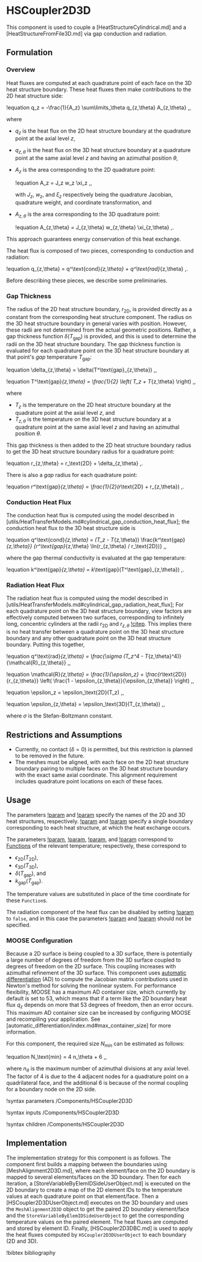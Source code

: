 # HSCoupler2D3D

This component is used to couple a [HeatStructureCylindrical.md] and a
[HeatStructureFromFile3D.md] via gap conduction and radiation.

## Formulation

### Overview

Heat fluxes are computed at each quadrature point of each face on the 3D heat
structure boundary. These heat fluxes then make contributions to the 2D heat structure side:

!equation
q_z = -\frac{1}{A_z} \sum\limits_\theta q_{z,\theta} A_{z,\theta} \,,

where

- $q_z$ is the heat flux on the 2D heat structure boundary at the
  quadrature point at the axial level $z$,
- $q_{z,\theta}$ is the heat flux on the 3D heat structure boundary at
  a quadrature point at the same axial level $z$ and having an azimuthal position
  $\theta$,
- $A_z$ is the area corresponding to the 2D quadrature point:

  !equation
  A_z = J_z w_z \xi_z \,,

  with $J_z$, $w_z$, and $\xi_z$ respectively being the quadrature Jacobian,
  quadrature weight, and coordinate transformation, and
- $A_{z,\theta}$ is the area corresponding to the 3D quadrature point:

  !equation
  A_{z,\theta} = J_{z,\theta} w_{z,\theta} \xi_{z,\theta} \,.

This approach guarantees energy conservation of this heat exchange.

The heat flux is composed of two pieces, corresponding to conduction and radiation:

!equation
q_{z,\theta} = q^\text{cond}_{z,\theta} + q^\text{rad}_{z,\theta} \,.

Before describing these pieces, we describe some preliminaries.

### Gap Thickness

The radius of the 2D heat structure boundary, $r_\text{2D}$, is provided directly as a constant
from the corresponding heat structure component. The radius on the 3D heat structure
boundary in general varies with position. However, these radii are not determined
from the actual geometric positions. Rather, a gap thickness function $\delta(T_\text{gap})$
is provided, and this is used to determine the radii on the 3D heat structure
boundary. The gap thickness function is evaluated for each quadrature point on
the 3D heat structure boundary at that point's *gap* temperature $T_\text{gap}$:

!equation
\delta_{z,\theta} = \delta(T^\text{gap}_{z,\theta}) \,,

!equation
T^\text{gap}_{z,\theta} = \frac{1}{2} \left( T_z + T_{z,\theta} \right) \,,

where

- $T_z$ is the temperature on the 2D heat structure boundary at the
  quadrature point at the axial level $z$, and
- $T_{z,\theta}$ is the temperature on the 3D heat structure boundary at a quadrature
  point at the same axial level $z$ and having an azimuthal position $\theta$.

This gap thickness is then added to the 2D heat structure boundary radius to
get the 3D heat structure boundary radius for a quadrature point:

!equation
r_{z,\theta} = r_\text{2D} + \delta_{z,\theta} \,.

There is also a *gap* radius for each quadrature point:

!equation
r^\text{gap}_{z,\theta} = \frac{1}{2}(r_\text{2D} + r_{z,\theta}) \,.

### Conduction Heat Flux

The conduction heat flux is computed using the model described in
[utils/HeatTransferModels.md#cylindrical_gap_conduction_heat_flux];
the conduction heat flux *to* the 3D heat structure side is

!equation
q^\text{cond}_{z,\theta} = (T_z - T_{z,\theta}) \frac{k^\text{gap}_{z,\theta}}
{r^\text{gap}_{z,\theta} \ln(r_{z,\theta} / r_\text{2D})} \,,

where the gap thermal conductivity is evaluated at the gap temperature:

!equation
k^\text{gap}_{z,\theta} = k_\text{gap}(T^\text{gap}_{z,\theta}) \,.

### Radiation Heat Flux

The radiation heat flux is computed using the model described in
[utils/HeatTransferModels.md#cylindrical_gap_radiation_heat_flux];
For each quadrature point on the 3D heat structure boundary, view factors are
effectively computed between two surfaces, corresponding to infinitely long,
concentric cylinders at the radii $r_\text{2D}$ and $r_{z,\theta}$ [!citep](incropera2002).
This implies there is no heat transfer between a quadrature point on the 3D heat structure
boundary and any other quadrature point on the 3D heat structure boundary. Putting
this together,

!equation
q^\text{rad}_{z,\theta} = \frac{\sigma (T_z^4 - T_{z,\theta}^4)}{\mathcal{R}_{z,\theta}} \,,

!equation
\mathcal{R}_{z,\theta} = \frac{1}{\epsilon_z} + \frac{r_\text{2D}}{r_{z,\theta}}
\left( \frac{1 - \epsilon_{z,\theta}}{\epsilon_{z,\theta}} \right) \,,

!equation
\epsilon_z = \epsilon_\text{2D}(T_z) \,,

!equation
\epsilon_{z,\theta} = \epsilon_\text{3D}(T_{z,\theta}) \,,

where $\sigma$ is the Stefan-Boltzmann constant.

## Restrictions and Assumptions

- Currently, no contact ($\delta = 0$) is permitted, but this restriction is
  planned to be removed in the future.
- The meshes must be aligned, with each face on the 2D heat structure boundary
  pairing to multiple faces on the 3D heat structure boundary with the exact
  same axial coordinate. This alignment requirement includes quadrature
  point locations on each of these faces.

## Usage

The parameters [!param](/Components/HSCoupler2D3D/heat_structure_2d) and
[!param](/Components/HSCoupler2D3D/heat_structure_3d) specify the names of the
2D and 3D heat structures, respectively. [!param](/Components/HSCoupler2D3D/boundary_2d)
and [!param](/Components/HSCoupler2D3D/boundary_3d) specify a single boundary
corresponding to each heat structure, at which the heat exchange occurs.

The parameters [!param](/Components/HSCoupler2D3D/emissivity_2d),
[!param](/Components/HSCoupler2D3D/emissivity_3d),
[!param](/Components/HSCoupler2D3D/gap_thickness), and
[!param](/Components/HSCoupler2D3D/gap_thermal_conductivity) correspond
to [Functions](Functions/index.md) of the relevant temperature; respectively,
these correspond to

- $\epsilon_\text{2D}(T_\text{2D})$,
- $\epsilon_\text{3D}(T_\text{3D})$,
- $\delta(T_\text{gap})$, and
- $k_\text{gap}(T_\text{gap})$.

The temperature values are substituted in place of the time coordinate for
these `Function`s.

The radiation component of the heat flux can be disabled by setting
[!param](/Components/HSCoupler2D3D/include_radiation) to `false`, and in this
case the parameters [!param](/Components/HSCoupler2D3D/emissivity_2d) and
[!param](/Components/HSCoupler2D3D/emissivity_3d) should not be specified.

### MOOSE Configuration

Because a 2D surface is being coupled to a 3D surface, there is potentially
a large number of degrees of freedom from the 3D surface coupled to degrees
of freedom on the 2D surface. This coupling increases with azimuthal refinement
of the 3D surface. This component uses [automatic differentiation](automatic_differentiation/index.md) (AD)
to compute the Jacobian matrix contributions used in Newton's method for solving
the nonlinear system. For performance flexibility, MOOSE has a maximum AD container size,
which currently by default is set to 53, which means that if a term like the
2D boundary heat flux $q_z$ depends on more that 53 degrees of freedom, then
an error occurs. This maximum AD container size can be increased by configuring
MOOSE and recompiling your application. See [automatic_differentiation/index.md#max_container_size]
for more information.

For this component, the required size $N_\text{min}$ can be estimated as follows:

!equation
N_\text{min} = 4 n_\theta + 6 \,,

where $n_\theta$ is the maximum number of azimuthal divisions at any axial level.
The factor of 4 is due to the 4 adjacent nodes for a quadrature point on a
quadrilateral face, and the additional 6 is because of the normal coupling for a boundary
node on the 2D side.

!syntax parameters /Components/HSCoupler2D3D

!syntax inputs /Components/HSCoupler2D3D

!syntax children /Components/HSCoupler2D3D

## Implementation

The implementation strategy for this component is as follows. The component
first builds a mapping between the boundaries using [MeshAlignment2D3D.md],
where each element/face on the 2D boundary is mapped to several elements/faces
on the 3D boundary. Then for each iteration, a [StoreVariableByElemIDSideUserObject.md]
is executed on the 2D boundary to create a map of the 2D element IDs to the
temperature values at each quadrature point on that element/face. Then a
[HSCoupler2D3DUserObject.md] executes on the 3D boundary and uses the `MeshAlignment2D3D`
object to get the paired 2D boundary element/face and the `StoreVariableByElemIDSideUserObject`
to get the corresponding temperature values on the paired element. The heat
fluxes are computed and stored by element ID. Finally, [HSCoupler2D3DBC.md] is
used to apply the heat fluxes computed by `HSCoupler2D3DUserObject` to each
boundary (2D and 3D).

!bibtex bibliography
